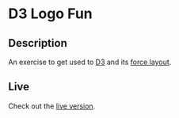 # D3 Logo Fun

## Description 

An exercise to get used to [D3](d3js.org) and its [force layout](https://github.com/mbostock/d3/wiki/Force-Layout). 

## Live

Check out the [live version](http://timmysiauw.github.io/d3-logo-fun/).
